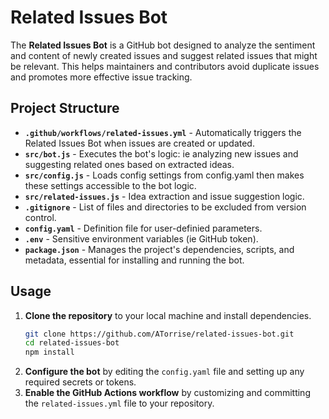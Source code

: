 # Related Issues Bot

The **Related Issues Bot** is a GitHub bot designed to analyze the sentiment and content of newly created issues and suggest related issues that might be relevant. This helps maintainers and contributors avoid duplicate issues and promotes more effective issue tracking.

## Project Structure

- **`.github/workflows/related-issues.yml`** - Automatically triggers the Related Issues Bot when issues are created or updated.
- **`src/bot.js`** - Executes the bot's logic: ie analyzing new issues and suggesting related ones based on extracted ideas.
- **`src/config.js`** - Loads config settings from config.yaml then makes these settings accessible to the bot logic.
- **`src/related-issues.js`** - Idea extraction and issue suggestion logic.
- **`.gitignore`** - List of files and directories to be excluded from version control.
- **`config.yaml`** - Definition file for user-definied parameters.
- **`.env`** - Sensitive environment variables (ie GitHub token).
- **`package.json`** - Manages the project's dependencies, scripts, and metadata, essential for installing and running the bot.

## Usage

1. **Clone the repository** to your local machine and install dependencies.
   ```bash
   git clone https://github.com/ATorrise/related-issues-bot.git
   cd related-issues-bot
   npm install
   ```
2. **Configure the bot** by editing the `config.yaml` file and setting up any required secrets or tokens.
3. **Enable the GitHub Actions workflow** by customizing and committing the `related-issues.yml` file to your repository.

